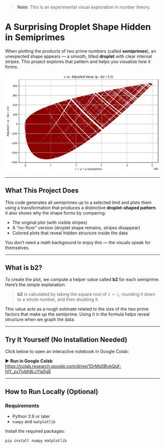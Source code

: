 > **Note:** This is an experimental visual exploration in number theory.

# A Surprising Droplet Shape Hidden in Semiprimes

When plotting the products of two prime numbers (called **semiprimes**), an unexpected shape appears — a smooth, tilted **droplet** with clear internal stripes. This project explores that pattern and helps you visualize how it forms.

![Example droplet](example_output.png)

---

## What This Project Does

This code generates all semiprimes up to a selected limit and plots them using a transformation that produces a distinctive **droplet-shaped pattern**. It also shows why the shape forms by comparing:

- The original plot (with visible stripes)
- A “no-floor” version (droplet shape remains, stripes disappear)
- Colored plots that reveal hidden structure inside the data

You don’t need a math background to enjoy this — the visuals speak for themselves.

---

## What is **b2**?

To create the plot, we compute a helper value called **b2** for each semiprime.  
Here’s the simple explanation:

> **b2** is calculated by taking the square root of `2 × c`, rounding it down to a whole number, and then doubling it.

This value acts as a rough estimate related to the size of the two prime factors that make up the semiprime. Using it in the formula helps reveal structure when we graph the data.

---

## Try It Yourself (No Installation Needed)

Click below to open an interactive notebook in Google Colab:

▶️ **Run in Google Colab**  
https://colab.research.google.com/drive/1DrMg5BvbQgf-hIY_zx7ivbh8LcYlaSgE

---

## How to Run Locally (Optional)

### Requirements
- Python 3.9 or later
- `numpy` and `matplotlib`

Install the required packages:

```bash
pip install numpy matplotlib
